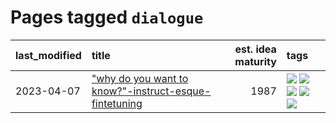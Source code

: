 # Pages tagged `dialogue`

|last_modified|title|est. idea maturity|tags
|:---|:---|---:|:---|
|2023-04-07|["why do you want to know?"-instruct-esque-fintetuning](../whydoyouwantoknow.md)|1987|[![](https://img.shields.io/badge/tag-aiethics-1661bc)](../tags/aiethics.md) [![](https://img.shields.io/badge/tag-alignment-95bed6)](../tags/alignment.md) [![](https://img.shields.io/badge/tag-dialogue-296bb1)](../tags/dialogue.md) [![](https://img.shields.io/badge/tag-models-606780)](../tags/models.md) [![](https://img.shields.io/badge/tag-wip-b7fb0)](../tags/wip.md)|